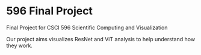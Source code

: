# 596 Final Project
Final Project for CSCI 596 Scientific Computing and Visualization

Our project aims visualizes ResNet and ViT analysis to help understand how they work.
